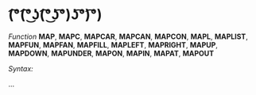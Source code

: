 # (͡°(͡°͜ʖ(͡°͜ʖ͡°)ʖ͡°)͡°)

*Function* **MAP**, **MAPC**, **MAPCAR**, **MAPCAN**, **MAPCON**, **MAPL**,
**MAPLIST**, **MAPFUN**, **MAPFAN**, **MAPFILL**, **MAPLEFT**, **MAPRIGHT**,
**MAPUP**, **MAPDOWN**, **MAPUNDER**, **MAPON**, **MAPIN**, **MAPAT**, **MAPOUT**

*Syntax:*

...
